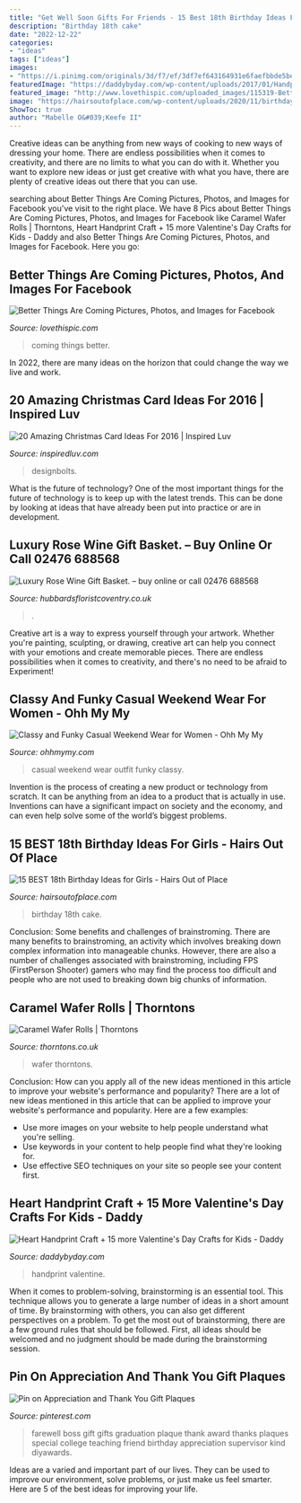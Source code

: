 ```yaml
---
title: "Get Well Soon Gifts For Friends - 15 Best 18th Birthday Ideas For Girls"
description: "Birthday 18th cake"
date: "2022-12-22"
categories:
- "ideas"
tags: ["ideas"]
images:
- "https://i.pinimg.com/originals/3d/f7/ef/3df7ef643164931e6faefbbde5be9e31.jpg"
featuredImage: "https://daddybyday.com/wp-content/uploads/2017/01/HandprintFlowers.jpg"
featured_image: "http://www.lovethispic.com/uploaded_images/115319-Better-Things-Are-Coming.jpg"
image: "https://hairsoutofplace.com/wp-content/uploads/2020/11/birthday-ideas-for-the-best-18th.jpg"
ShowToc: true
author: "Mabelle O&#039;Keefe II"
---
```



Creative ideas can be anything from new ways of cooking to new ways of dressing your home. There are endless possibilities when it comes to creativity, and there are no limits to what you can do with it. Whether you want to explore new ideas or just get creative with what you have, there are plenty of creative ideas out there that you can use.

	

		
searching about Better Things Are Coming Pictures, Photos, and Images for Facebook you've visit to the right place. We have 8 Pics about Better Things Are Coming Pictures, Photos, and Images for Facebook like Caramel Wafer Rolls | Thorntons, Heart Handprint Craft + 15 more Valentine&#039;s Day Crafts for Kids - Daddy and also Better Things Are Coming Pictures, Photos, and Images for Facebook. Here you go:
		
    
## Better Things Are Coming Pictures, Photos, And Images For Facebook

<img loading=lazy src="http://www.lovethispic.com/uploaded_images/115319-Better-Things-Are-Coming.jpg" onerror="this.onerror=null;this.src='https://tse3.mm.bing.net/th?id=OIP.cf0KQ-V5tOltcKBqYhmVMgHaJ4&amp;pid=15.1';" alt="Better Things Are Coming Pictures, Photos, and Images for Facebook">

_Source: lovethispic.com_

>coming things better. 

	

In 2022, there are many ideas on the horizon that could change the way we live and work.

    
## 20 Amazing Christmas Card Ideas For 2016 | Inspired Luv

<img loading=lazy src="https://www.inspiredluv.com/wp-content/uploads/2016/11/Funny-Homemade-Christmas-Card-Ideas.jpg" onerror="this.onerror=null;this.src='https://tse1.mm.bing.net/th?id=OIP.VmDCljQZyIIWajPogQZB0wHaGC&amp;pid=15.1';" alt="20 Amazing Christmas Card Ideas For 2016 | Inspired Luv">

_Source: inspiredluv.com_

>designbolts. 

	

What is the future of technology?
One of the most important things for the future of technology is to keep up with the latest trends. This can be done by looking at ideas that have already been put into practice or are in development.

    
## Luxury Rose Wine Gift Basket. – Buy Online Or Call 02476 688568

<img loading=lazy src="https://www.hubbardsfloristcoventry.co.uk/upload/mt/hub229/products/lg_20133321-luxury-rose-wine-gift-basket..jpg" onerror="this.onerror=null;this.src='https://tse4.mm.bing.net/th?id=OIP.18n4jI0EF7AXGqTglp2i5gHaJ4&amp;pid=15.1';" alt="Luxury Rose Wine Gift Basket. – buy online or call 02476 688568">

_Source: hubbardsfloristcoventry.co.uk_

>. 

	

Creative art is a way to express yourself through your artwork. Whether you're painting, sculpting, or drawing, creative art can help you connect with your emotions and create memorable pieces. There are endless possibilities when it comes to creativity, and there's no need to be afraid to Experiment!

    
## Classy And Funky Casual Weekend Wear For Women - Ohh My My

<img loading=lazy src="http://ohhmymy.com/wp-content/uploads/2015/10/Casual-Weekend-Outfit-Ideas.jpg" onerror="this.onerror=null;this.src='https://tse2.mm.bing.net/th?id=OIP.sgnTmMi6ewHt05vI5MduNwHaLG&amp;pid=15.1';" alt="Classy and Funky Casual Weekend Wear for Women - Ohh My My">

_Source: ohhmymy.com_

>casual weekend wear outfit funky classy. 

	

Invention is the process of creating a new product or technology from scratch. It can be anything from an idea to a product that is actually in use. Inventions can have a significant impact on society and the economy, and can even help solve some of the world’s biggest problems.

    
## 15 BEST 18th Birthday Ideas For Girls - Hairs Out Of Place

<img loading=lazy src="https://hairsoutofplace.com/wp-content/uploads/2020/11/birthday-ideas-for-the-best-18th.jpg" onerror="this.onerror=null;this.src='https://tse4.mm.bing.net/th?id=OIP.J42qcAsHv9GbjRxrZiF9mQHaNK&amp;pid=15.1';" alt="15 BEST 18th Birthday Ideas for Girls - Hairs Out of Place">

_Source: hairsoutofplace.com_

>birthday 18th cake. 

	

Conclusion: Some benefits and challenges of brainstroming.
There are many benefits to brainstroming, an activity which involves breaking down complex information into manageable chunks. However, there are also a number of challenges associated with brainstroming, including FPS (FirstPerson Shooter) gamers who may find the process too difficult and people who are not used to breaking down big chunks of information.

    
## Caramel Wafer Rolls | Thorntons

<img loading=lazy src="https://sits-pod45.demandware.net/dw/image/v2/BBKV_PRD/on/demandware.static/-/Sites-thorntons-live-products/default/dw593df7d2/range/2017-summer/lifestyle/64723-lifestyle-caramel-wafer-rolls.jpg?sw=1350&amp;sh=1000&amp;sm=fit" onerror="this.onerror=null;this.src='https://tse1.mm.bing.net/th?id=OIP.C1h6ow77zOnlGi6z4rAHWQHaHa&amp;pid=15.1';" alt="Caramel Wafer Rolls | Thorntons">

_Source: thorntons.co.uk_

>wafer thorntons. 

	

Conclusion: How can you apply all of the new ideas mentioned in this article to improve your website's performance and popularity?
There are a lot of new ideas mentioned in this article that can be applied to improve your website's performance and popularity. Here are a few examples: 
- Use more images on your website to help people understand what you're selling. 
- Use keywords in your content to help people find what they're looking for. 
- Use effective SEO techniques on your site so people see your content first.

    
## Heart Handprint Craft + 15 More Valentine&#039;s Day Crafts For Kids - Daddy

<img loading=lazy src="https://daddybyday.com/wp-content/uploads/2017/01/HandprintFlowers.jpg" onerror="this.onerror=null;this.src='https://tse3.mm.bing.net/th?id=OIP.Z48p1Zhp1aXC0pc_Mgq-uAHaKq&amp;pid=15.1';" alt="Heart Handprint Craft + 15 more Valentine&#039;s Day Crafts for Kids - Daddy">

_Source: daddybyday.com_

>handprint valentine. 

	

When it comes to problem-solving, brainstorming is an essential tool. This technique allows you to generate a large number of ideas in a short amount of time. By brainstorming with others, you can also get different perspectives on a problem. To get the most out of brainstorming, there are a few ground rules that should be followed. First, all ideas should be welcomed and no judgment should be made during the brainstorming session.

    
## Pin On Appreciation And Thank You Gift Plaques

<img loading=lazy src="https://i.pinimg.com/originals/3d/f7/ef/3df7ef643164931e6faefbbde5be9e31.jpg" onerror="this.onerror=null;this.src='https://tse1.mm.bing.net/th?id=OIP.tE86MI7cCWWv2nX2RLmDiwHaKA&amp;pid=15.1';" alt="Pin on Appreciation and Thank You Gift Plaques">

_Source: pinterest.com_

>farewell boss gift gifts graduation plaque thank award thanks plaques special college teaching friend birthday appreciation supervisor kind diyawards. 

	

Ideas are a varied and important part of our lives. They can be used to improve our environment, solve problems, or just make us feel smarter. Here are 5 of the best ideas for improving your life.


